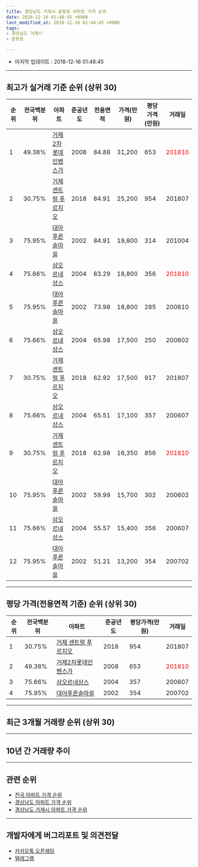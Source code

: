 ```yaml
---
title: 경상남도 거제시 문동동 아파트 가격 순위
date: 2018-12-16 01:48:45 +0900
last_modified_at: 2018-12-16 01:48:45 +0900
tags:
- 경상남도 거제시
- 문동동

---
```


* 마지막 업데이트 : 2018-12-16 01:48:45

---

## 최고가 실거래 기준 순위 (상위 30)


|순위|전국백분위|아파트|준공년도|전용면적|가격(만원)|평당가격(만원)|거래일|
|---|---|---|---|---|---|---|---|
|1|49.38%|[거제2차롯데인벤스가](https://search.naver.com/search.naver?query=%EA%B2%BD%EC%83%81%EB%82%A8%EB%8F%84+%EA%B1%B0%EC%A0%9C%EC%8B%9C+%EB%AC%B8%EB%8F%99%EB%8F%99+%EA%B1%B0%EC%A0%9C2%EC%B0%A8%EB%A1%AF%EB%8D%B0%EC%9D%B8%EB%B2%A4%EC%8A%A4%EA%B0%80)|2008|84.88|31,200|653|<span style="color:red">201810</span>|
|2|30.75%|[거제 센트럴 푸르지오](https://search.naver.com/search.naver?query=%EA%B2%BD%EC%83%81%EB%82%A8%EB%8F%84+%EA%B1%B0%EC%A0%9C%EC%8B%9C+%EB%AC%B8%EB%8F%99%EB%8F%99+%EA%B1%B0%EC%A0%9C+%EC%84%BC%ED%8A%B8%EB%9F%B4+%ED%91%B8%EB%A5%B4%EC%A7%80%EC%98%A4)|2018|84.91|25,200|954|201807|
|3|75.95%|[대아푸른솔마을](https://search.naver.com/search.naver?query=%EA%B2%BD%EC%83%81%EB%82%A8%EB%8F%84+%EA%B1%B0%EC%A0%9C%EC%8B%9C+%EB%AC%B8%EB%8F%99%EB%8F%99+%EB%8C%80%EC%95%84%ED%91%B8%EB%A5%B8%EC%86%94%EB%A7%88%EC%9D%84)|2002|84.91|19,800|314|201004|
|4|75.66%|[삼오르네상스](https://search.naver.com/search.naver?query=%EA%B2%BD%EC%83%81%EB%82%A8%EB%8F%84+%EA%B1%B0%EC%A0%9C%EC%8B%9C+%EB%AC%B8%EB%8F%99%EB%8F%99+%EC%82%BC%EC%98%A4%EB%A5%B4%EB%84%A4%EC%83%81%EC%8A%A4)|2004|83.29|18,800|356|<span style="color:red">201810</span>|
|5|75.95%|[대아푸른솔마을](https://search.naver.com/search.naver?query=%EA%B2%BD%EC%83%81%EB%82%A8%EB%8F%84+%EA%B1%B0%EC%A0%9C%EC%8B%9C+%EB%AC%B8%EB%8F%99%EB%8F%99+%EB%8C%80%EC%95%84%ED%91%B8%EB%A5%B8%EC%86%94%EB%A7%88%EC%9D%84)|2002|73.98|18,800|285|200610|
|6|75.66%|[삼오르네상스](https://search.naver.com/search.naver?query=%EA%B2%BD%EC%83%81%EB%82%A8%EB%8F%84+%EA%B1%B0%EC%A0%9C%EC%8B%9C+%EB%AC%B8%EB%8F%99%EB%8F%99+%EC%82%BC%EC%98%A4%EB%A5%B4%EB%84%A4%EC%83%81%EC%8A%A4)|2004|65.98|17,500|250|200602|
|7|30.75%|[거제 센트럴 푸르지오](https://search.naver.com/search.naver?query=%EA%B2%BD%EC%83%81%EB%82%A8%EB%8F%84+%EA%B1%B0%EC%A0%9C%EC%8B%9C+%EB%AC%B8%EB%8F%99%EB%8F%99+%EA%B1%B0%EC%A0%9C+%EC%84%BC%ED%8A%B8%EB%9F%B4+%ED%91%B8%EB%A5%B4%EC%A7%80%EC%98%A4)|2018|62.92|17,500|917|201807|
|8|75.66%|[삼오르네상스](https://search.naver.com/search.naver?query=%EA%B2%BD%EC%83%81%EB%82%A8%EB%8F%84+%EA%B1%B0%EC%A0%9C%EC%8B%9C+%EB%AC%B8%EB%8F%99%EB%8F%99+%EC%82%BC%EC%98%A4%EB%A5%B4%EB%84%A4%EC%83%81%EC%8A%A4)|2004|65.51|17,100|357|200607|
|9|30.75%|[거제 센트럴 푸르지오](https://search.naver.com/search.naver?query=%EA%B2%BD%EC%83%81%EB%82%A8%EB%8F%84+%EA%B1%B0%EC%A0%9C%EC%8B%9C+%EB%AC%B8%EB%8F%99%EB%8F%99+%EA%B1%B0%EC%A0%9C+%EC%84%BC%ED%8A%B8%EB%9F%B4+%ED%91%B8%EB%A5%B4%EC%A7%80%EC%98%A4)|2018|62.98|16,350|856|<span style="color:red">201810</span>|
|10|75.95%|[대아푸른솔마을](https://search.naver.com/search.naver?query=%EA%B2%BD%EC%83%81%EB%82%A8%EB%8F%84+%EA%B1%B0%EC%A0%9C%EC%8B%9C+%EB%AC%B8%EB%8F%99%EB%8F%99+%EB%8C%80%EC%95%84%ED%91%B8%EB%A5%B8%EC%86%94%EB%A7%88%EC%9D%84)|2002|59.99|15,700|302|200602|
|11|75.66%|[삼오르네상스](https://search.naver.com/search.naver?query=%EA%B2%BD%EC%83%81%EB%82%A8%EB%8F%84+%EA%B1%B0%EC%A0%9C%EC%8B%9C+%EB%AC%B8%EB%8F%99%EB%8F%99+%EC%82%BC%EC%98%A4%EB%A5%B4%EB%84%A4%EC%83%81%EC%8A%A4)|2004|55.57|15,400|356|200607|
|12|75.95%|[대아푸른솔마을](https://search.naver.com/search.naver?query=%EA%B2%BD%EC%83%81%EB%82%A8%EB%8F%84+%EA%B1%B0%EC%A0%9C%EC%8B%9C+%EB%AC%B8%EB%8F%99%EB%8F%99+%EB%8C%80%EC%95%84%ED%91%B8%EB%A5%B8%EC%86%94%EB%A7%88%EC%9D%84)|2002|51.21|13,200|354|200702|


---

## 평당 가격(전용면적 기준) 순위 (상위 30)


|순위|전국백분위|아파트|준공년도|평당가격(만원)|거래일|
|---|---|---|---|---|---|
|1|30.75%|[거제 센트럴 푸르지오](https://search.naver.com/search.naver?query=%EA%B2%BD%EC%83%81%EB%82%A8%EB%8F%84+%EA%B1%B0%EC%A0%9C%EC%8B%9C+%EB%AC%B8%EB%8F%99%EB%8F%99+%EA%B1%B0%EC%A0%9C+%EC%84%BC%ED%8A%B8%EB%9F%B4+%ED%91%B8%EB%A5%B4%EC%A7%80%EC%98%A4)|2018|954|201807|
|2|49.38%|[거제2차롯데인벤스가](https://search.naver.com/search.naver?query=%EA%B2%BD%EC%83%81%EB%82%A8%EB%8F%84+%EA%B1%B0%EC%A0%9C%EC%8B%9C+%EB%AC%B8%EB%8F%99%EB%8F%99+%EA%B1%B0%EC%A0%9C2%EC%B0%A8%EB%A1%AF%EB%8D%B0%EC%9D%B8%EB%B2%A4%EC%8A%A4%EA%B0%80)|2008|653|<span style="color:red">201810</span>|
|3|75.66%|[삼오르네상스](https://search.naver.com/search.naver?query=%EA%B2%BD%EC%83%81%EB%82%A8%EB%8F%84+%EA%B1%B0%EC%A0%9C%EC%8B%9C+%EB%AC%B8%EB%8F%99%EB%8F%99+%EC%82%BC%EC%98%A4%EB%A5%B4%EB%84%A4%EC%83%81%EC%8A%A4)|2004|357|200607|
|4|75.95%|[대아푸른솔마을](https://search.naver.com/search.naver?query=%EA%B2%BD%EC%83%81%EB%82%A8%EB%8F%84+%EA%B1%B0%EC%A0%9C%EC%8B%9C+%EB%AC%B8%EB%8F%99%EB%8F%99+%EB%8C%80%EC%95%84%ED%91%B8%EB%A5%B8%EC%86%94%EB%A7%88%EC%9D%84)|2002|354|200702|


---

## 최근 3개월 거래량 순위 (상위 30)


<div style="width:100%;">
    <canvas id="deal_count_ranking" height="250"></canvas>
</div>


<script>
new Chart(document.getElementById("deal_count_ranking"), {
    type: 'horizontalBar',
    data: {
        labels: ['삼오르네상스', '거제2차롯데인벤스가', '거제 센트럴 푸르지오'],
        datasets: [{
            label: '실거래 수',
            data: [8, 6, 2],
            borderColor: "rgba(255, 0, 128, 1)",
            backgroundColor: "rgba(255, 0, 128, 0.5)",
            fill: false,
        }]
    },
    options: {
        responsive: true,
        title: {
            display: true,
            text: '최근 3개월 거래량 순위'
        },
        tooltips: {
            mode: 'index',
            intersect: false,
            callbacks: {
                title: function(tooltipItems, data) {
                    return "실거래 수:";
                },
                label: function(tooltipItem, data) {
                    return data.labels[tooltipItem.index] + ": " + tooltipItem.xLabel;
                }
            }
        },
        hover: {
            mode: 'nearest',
            intersect: true
        },
        scales: {
            xAxes: [{
                display: true,
                scaleLabel: {
                    display: true,
                    labelString: '실거래 수'
                },
                ticks: {
                    suggestedMin: 0,
                }
            }],
            yAxes: [{
                display: true,
                ticks: {
                    autoSkip: false,
                    callback: function(value, index, values) {
                        if (value.length > 15)
                            return value.substr(0, 13) + "...";
                        else
                            return value;
                    }
                },
                scaleLabel: {
                    display: false,
                }
            }]
        }
    }
});

</script>


---

## 10년 간 거래량 추이


<div style="width:100%;">
    <canvas id="deal_progress" height="250"></canvas>
</div>

<script>
new Chart(document.getElementById("deal_progress"), {
    type: 'line',
    data: {
        labels: ['200812','200901','200902','200903','200904','200905','200906','200907','200908','200909','200910','200911','200912','201001','201002','201003','201004','201005','201006','201007','201008','201009','201010','201011','201012','201101','201102','201103','201104','201105','201106','201107','201108','201109','201110','201111','201112','201201','201202','201203','201204','201205','201206','201207','201208','201209','201210','201211','201212','201301','201302','201303','201304','201305','201306','201307','201308','201309','201310','201311','201312','201401','201402','201403','201404','201405','201406','201407','201408','201409','201410','201411','201412','201501','201502','201503','201504','201505','201506','201507','201508','201509','201510','201511','201512','201601','201602','201603','201604','201605','201606','201607','201608','201609','201610','201611','201612','201701','201702','201703','201704','201705','201706','201707','201708','201709','201710','201711','201712','201801','201802','201803','201804','201805','201806','201807','201808','201809','201810','201811','201812'],
        datasets: [{
            label: '실거래 수',
            pointRadius: 1,
            data: [10, 8, 8, 13, 10, 10, 6, 12, 9, 19, 8, 7, 5, 3, 5, 6, 3, 9, 5, 9, 17, 8, 15, 3, 8, 10, 8, 9, 11, 3, 10, 7, 5, 13, 9, 9, 3, 4, 7, 10, 4, 6, 3, 4, 2, 4, 11, 8, 12, 7, 12, 13, 15, 21, 4, 11, 8, 12, 17, 9, 7, 8, 5, 15, 9, 13, 10, 16, 7, 18, 9, 11, 13, 8, 8, 8, 8, 6, 7, 5, 5, 9, 6, 6, 5, 4, 3, 5, 5, 0, 2, 3, 5, 6, 4, 4, 1, 1, 1, 6, 2, 6, 6, 2, 3, 4, 2, 4, 0, 3, 5, 8, 3, 3, 7, 2, 3, 3, 12, 3, 1],
            borderColor: "rgba(255, 201, 14, 1)",
            backgroundColor: "rgba(255, 201, 14, 0.5)",
            fill: true,
        }]
    },
    options: {
        responsive: true,
        title: {
            display: true,
            text: '10년간 거래량 추이'
        },
        tooltips: {
            mode: 'index',
            intersect: false,
        },
        hover: {
            mode: 'nearest',
            intersect: true
        },
        scales: {
            xAxes: [{
                display: true,
                scaleLabel: {
                    display: true,
                    labelString: '년/월'
                }
            }],
            yAxes: [{
                display: true,
                ticks: {
                    suggestedMin: 0,
                },
                scaleLabel: {
                    display: true,
                    labelString: '실거래 수'
                }
            }]
        }
    }
});

</script>


---

## 관련 순위

- [전국 아파트 가격 순위](https://inasie.github.io/apt-ranking/전국)
- [경상남도 아파트 가격 순위](https://inasie.github.io/apt-ranking/경상남도)
- [경상남도 거제시 아파트 가격 순위](https://inasie.github.io/apt-ranking/경상남도-거제시)


---

## 개발자에게 버그리포트 및 의견전달

- [카카오톡 오픈채팅](https://open.kakao.com/o/gLJUAP4)
- [텔레그램](https://t.me/inasie)

